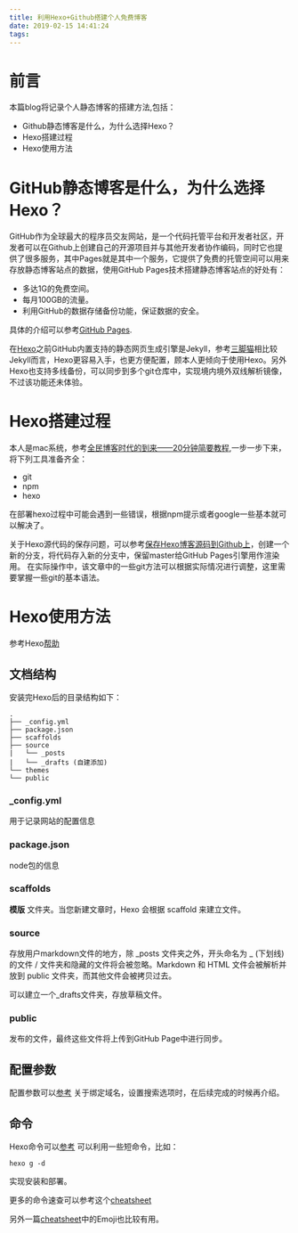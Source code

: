 ```yaml
---
title: 利用Hexo+Github搭建个人免费博客
date: 2019-02-15 14:41:24
tags:
---
```

# 前言
本篇blog将记录个人静态博客的搭建方法,包括：

* Github静态博客是什么，为什么选择Hexo？
* Hexo搭建过程
* Hexo使用方法

<!--more-->

# GitHub静态博客是什么，为什么选择Hexo？
GitHub作为全球最大的程序员交友网站，是一个代码托管平台和开发者社区，开发者可以在Github上创建自己的开源项目并与其他开发者协作编码，同时它也提供了很多服务，其中Pages就是其中一个服务，它提供了免费的托管空间可以用来存放静态博客站点的数据，使用GitHub Pages技术搭建静态博客站点的好处有：

* 多达1G的免费空间。
* 每月100GB的流量。
* 利用GitHub的数据存储备份功能，保证数据的安全。

具体的介绍可以参考[GitHub Pages](https://help.github.com/articles/what-is-github-pages/).

在[Hexo](https://help.github.com/articles/what-is-github-pages/)之前GitHub内置支持的静态网页生成引擎是Jekyll，参考[三脚猫](https://www.jianshu.com/p/b0cae7168352)相比较Jekyll而言，Hexo更容易入手，也更方便配置，顾本人更倾向于使用Hexo。另外Hexo也支持多线备份，可以同步到多个git仓库中，实现境内境外双线解析镜像，不过该功能还未体验。

# Hexo搭建过程
本人是mac系统，参考[全民博客时代的到来——20分钟简要教程](https://www.jianshu.com/p/e99ed60390a8),一步一步下来，将下列工具准备齐全：

* git
* npm
* hexo

在部署hexo过程中可能会遇到一些错误，根据npm提示或者google一些基本就可以解决了。

关于Hexo源代码的保存问题，可以参考[保存Hexo博客源码到Github上](https://www.jianshu.com/p/3c827e38a852)，创建一个新的分支，将代码存入新的分支中，保留master给GitHub Pages引擎用作渲染用。
在实际操作中，该文章中的一些git方法可以根据实际情况进行调整，这里需要掌握一些git的基本语法。

# Hexo使用方法
参考Hexo[帮助](https://hexo.io/zh-cn/docs/)

## 文档结构
安装完Hexo后的目录结构如下：

```
.
├── _config.yml
├── package.json
├── scaffolds
├── source
|   └── _posts
|   └── _drafts (自建添加)
└── themes
└── public
```

### _config.yml
用于记录网站的配置信息

### package.json
node包的信息

### scaffolds
**模版** 文件夹。当您新建文章时，Hexo 会根据 scaffold 来建立文件。

### source
存放用户markdown文件的地方，除 _posts 文件夹之外，开头命名为 _ (下划线)的文件 / 文件夹和隐藏的文件将会被忽略。Markdown 和 HTML 文件会被解析并放到 public 文件夹，而其他文件会被拷贝过去。

可以建立一个_drafts文件夹，存放草稿文件。

### public
发布的文件，最终这些文件将上传到GitHub Page中进行同步。

## 配置参数
配置参数可以[参考](https://hexo.io/zh-cn/docs/configuration)
关于绑定域名，设置搜索选项时，在后续完成的时候再介绍。

## 命令
Hexo命令可以[参考](https://hexo.io/zh-cn/docs/commands)
可以利用一些短命令，比如：

```
hexo g -d
```
实现安装和部署。

更多的命令速查可以参考这个[cheatsheet](https://lvraikkonen.github.io/2017/06/05/Hexo-command-Cheatsheet/)

另外一篇[cheatsheet](https://neo.works/pages/Hexo-Blogging-Cheatsheet/#frequently-used-emoji)中的Emoji也比较有用。